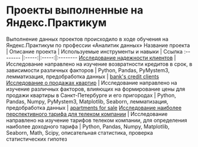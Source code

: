 # Проекты выполненные на Яндекс.Практикум
Выполнение данных проектов происходило в ходе обучения на Яндекс.Практикум по профессии «Аналитик данных»
Название проекта      | Описание проекта | Используемые инструменты и навыки | Ссылка
:-------- |:-----:|:-----:|:--------
[Исследование надежности клиентов](https://github.com/MelnikovSergey91/Project_Yandex.Practicum/tree/bank's-credit-clients) | Исследование направлено на изучение возвратности кредитов в срок, в зависимости различных факторов | Python, Pandas, PyMystem3, лемматизация, предобработка данных | [bank's credit clients](https://github.com/MelnikovSergey91/Project_Yandex.Practicum/blob/bank's-credit-clients/bank's%20credit%20clients.ipynb)
[Исследование о продажах квартир](https://github.com/MelnikovSergey91/Project_Yandex.Practicum/tree/apartments-for-sale) | Исследование направлено на изучение различных факторов, влияющих на формирование цены для продажи квартиры в Санкт-Петербурге и его пригородах | Python, Pandas, Numpy, PyMystem3, Matplotlib, Seaborn, лемматизация, предобработка данных | [apartments for sale](https://github.com/MelnikovSergey91/Project_Yandex.Practicum/blob/apartments-for-sale/apartments%20for%20sale.ipynb)
[Исследование наиболее перспективного тарифа для телеком компании]( https://github.com/MelnikovSergey91/Project_Yandex.Practicum/tree/tariffs-for-telecom-companies) | Исследование направлено на изучение тарифов телеком компании, для определения наиболее доходного тарифа | Python, Pandas, Numpy, Matplotlib, Seaborn, Math, Scipy, описательная статистика, проверка статистических гипотез 
